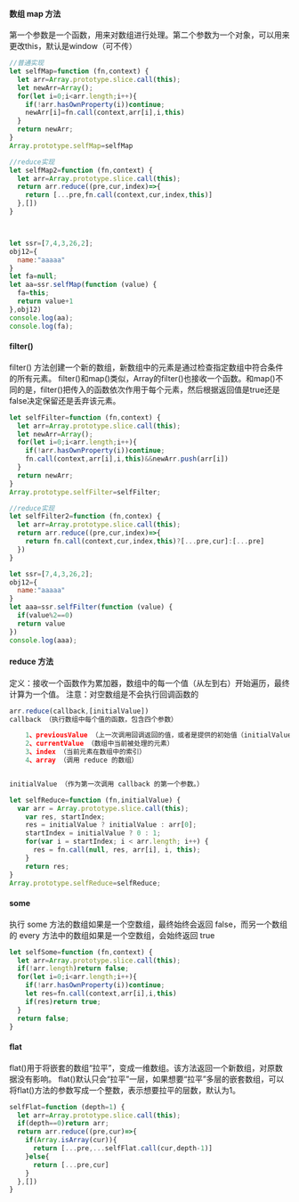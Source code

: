 #### 数组 map 方法

第一个参数是一个函数，用来对数组进行处理。第二个参数为一个对象，可以用来更改this，默认是window（可不传）

```javascript
//普通实现
let selfMap=function (fn,context) {
  let arr=Array.prototype.slice.call(this);
  let newArr=Array();
  for(let i=0;i<arr.length;i++){
    if(!arr.hasOwnProperty(i))continue;
    newArr[i]=fn.call(context,arr[i],i,this)
  }
  return newArr;
}
Array.prototype.selfMap=selfMap

//reduce实现
let selfMap2=function (fn,context) {
  let arr=Array.prototype.slice.call(this);
  return arr.reduce((pre,cur,index)=>{
    return [...pre,fn.call(context,cur,index,this)]
  },[])
}



let ssr=[7,4,3,26,2];
obj12={
  name:"aaaaa"
}
let fa=null;
let aa=ssr.selfMap(function (value) {
  fa=this;
  return value+1
},obj12)
console.log(aa);
console.log(fa);
```

#### filter()
filter() 方法创建一个新的数组，新数组中的元素是通过检查指定数组中符合条件的所有元素。
filter()和map()类似，Array的filter()也接收一个函数。和map()不同的是，filter()把传入的函数依次作用于每个元素，然后根据返回值是true还是false决定保留还是丢弃该元素。

```javascript
let selfFilter=function (fn,context) {
  let arr=Array.prototype.slice.call(this);
  let newArr=Array();
  for(let i=0;i<arr.length;i++){
    if(!arr.hasOwnProperty(i))continue;
    fn.call(context,arr[i],i,this)&&newArr.push(arr[i])
  }
  return newArr;
}
Array.prototype.selfFilter=selfFilter;

//reduce实现
let selfFilter2=function (fn,contex) {
  let arr=Array.prototype.slice.call(this);
  return arr.reduce((pre,cur,index)=>{
    return fn.call(context,cur,index,this)?[...pre,cur]:[...pre]
  })
}

let ssr=[7,4,3,26,2];
obj12={
  name:"aaaaa"
}
let aaa=ssr.selfFilter(function (value) {
  if(value%2==0)
  return value
})
console.log(aaa);
```

#### reduce 方法
定义：接收一个函数作为累加器，数组中的每一个值（从左到右）开始遍历，最终计算为一个值。
注意：对空数组是不会执行回调函数的
```javascript
arr.reduce(callback,[initialValue])
callback （执行数组中每个值的函数，包含四个参数）

    1、previousValue （上一次调用回调返回的值，或者是提供的初始值（initialValue））
    2、currentValue （数组中当前被处理的元素）
    3、index （当前元素在数组中的索引）
    4、array （调用 reduce 的数组）


initialValue （作为第一次调用 callback 的第一个参数。）

let selfReduce=function (fn,initialValue) {
  var arr = Array.prototype.slice.call(this);
    var res, startIndex;
    res = initialValue ? initialValue : arr[0];
    startIndex = initialValue ? 0 : 1;
    for(var i = startIndex; i < arr.length; i++) {
      res = fn.call(null, res, arr[i], i, this);
    }
    return res;
}
Array.prototype.selfReduce=selfReduce;
```

#### some
执行 some 方法的数组如果是一个空数组，最终始终会返回 false，而另一个数组的 every 方法中的数组如果是一个空数组，会始终返回 true

```javascript
let selfSome=function (fn,context) {
  let arr=Array.prototype.slice.call(this);
  if(!arr.length)return false;
  for(let i=0;i<arr.length;i++){
    if(!arr.hasOwnProperty(i))continue;
    let res=fn.call(context,arr[i],i,this)
    if(res)return true;
  }
  return false;
}
```

#### flat
flat()用于将嵌套的数组“拉平”，变成一维数组。该方法返回一个新数组，对原数据没有影响。 flat()默认只会“拉平”一层，如果想要“拉平”多层的嵌套数组，可以将flat()方法的参数写成一个整数，表示想要拉平的层数，默认为1。

```javascript
selfFlat=function (depth=1) {
  let arr=Array.prototype.slice.call(this);
  if(depth==0)return arr;
  return arr.reduce((pre,cur)=>{
    if(Array.isArray(cur)){
      return [...pre,...selfFlat.call(cur,depth-1)]
    }else{
      return [...pre,cur]
    }
  },[])
}
```

